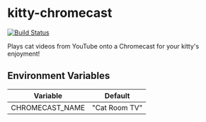 # kitty-chromecast

[![Build Status](https://drone.mcswain.dev/api/badges/USA-RedDragon/kitty-chromecast/status.svg)](https://drone.mcswain.dev/USA-RedDragon/kitty-chromecast)

Plays cat videos from YouTube onto a Chromecast for your kitty's enjoyment!

## Environment Variables

|    Variable     |    Default    |
| --------------- | ------------- |
| CHROMECAST_NAME | "Cat Room TV" |
